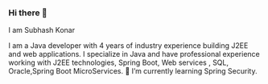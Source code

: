 ### Hi there 👋

<!--
**SubhashKonar/SubhashKonar** is a ✨ _special_ ✨ repository because its `README.md` (this file) appears on your GitHub profile.

Here are some ideas to get you started:

- 🔭 I’m currently working on ...
- 🌱 I’m currently learning ...
- 👯 I’m looking to collaborate on ...
- 🤔 I’m looking for help with ...
- 💬 Ask me about ...
- 📫 How to reach me: ...
- 😄 Pronouns: ...
- ⚡ Fun fact: ...
-->
I am Subhash Konar

I am a Java developer with 4 years of industry experience building J2EE and web applications.
I specialize in Java and have professional experience working with J2EE technologies, Spring Boot, Web services , SQL, Oracle,Spring Boot MicroServices.
🌱 I’m currently learning Spring Security.

